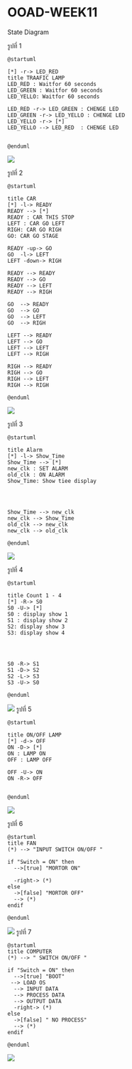 # OOAD-WEEK11
State Diagram
 
 รูปที่ 1
 
 ```
@startuml

[*] -r-> LED_RED
title TRAAFIC LAMP
LED_RED : Waitfor 60 seconds
LED_GREEN : Waitfor 60 seconds
LED_YELLO: Waitfor 60 seconds

LED_RED -r-> LED_GREEN : CHENGE LED
LED_GREEN -r-> LED_YELLO : CHENGE LED
LED_YELLO -r-> [*]
LED_YELLO --> LED_RED  : CHENGE LED


@enduml
 ```
 ![](http://www.plantuml.com/plantuml/img/SoWkIImgAStDuUAArefLq2tIjLFmSNM93t9ruIh9BCb9LGW9SdHqytHMy77q3U22IYbOAOGdPfQavHSfc1ae5AScv-Ub58CbtODSNVrmIqUw-lZuOvM56mrt0imePmzNFtTNa12I3N1LO1CnLK64mQg0_a8MGdXG0LKR5vT3QbuAC2W0)

รูปที่ 2

```
@startuml

title CAR
[*] -l-> READY
READY --> [*]
READY : CAR THIS STOP
LEFT : CAR GO LEFT
RIGH: CAR GO RIGH
GO: CAR GO STAGE

READY -up-> GO 
GO  -l-> LEFT 
LEFT -down-> RIGH

READY --> READY
READY --> GO 
READY --> LEFT 
READY --> RIGH

GO  --> READY
GO  --> GO 
GO  --> LEFT 
GO  --> RIGH

LEFT --> READY
LEFT --> GO 
LEFT --> LEFT 
LEFT --> RIGH

RIGH --> READY
RIGH --> GO 
RIGH --> LEFT 
RIGH --> RIGH

@enduml
```

![](http://www.plantuml.com/plantuml/img/NP512y8m38Nl-HKv2_q37cH3PpSG9bil8Xw4xI3CJRJ3ls-Ihbdn4lZIzruUDFlu-zlFpm70F_pGupvluBgveHdC3fiYFrn09XfYUbXeoq9qPTLYw-epd8gZMvQsHYPeAblgXW5ihTowt1OGe-SNXTEM51WkIrv8DTtq7RaCHoHb_iknVwKGaAZ5BVdgZQINrQSwSOKQQbDadqBQU6rBCoqRKRf6MAggL9oGzMD7__83)

รูปที่ 3

```
@startuml

title Alarm 
[*] -l-> Show_Time
Show_Time --> [*]
new_clk : SET ALARM
old_clk : ON ALARM
Show_Time: Show tiee display




Show_Time --> new_clk
new_clk --> Show_Time
old_clk --> new_clk
new_clk --> old_clk

@enduml
```
![](http://www.plantuml.com/plantuml/img/SoWkIImgAStDuU8goIp9ILLmp4aiobNWYjQALT3DqRLJ2Cx8BuyFoSnDvOAp57I1ua05N7cfvV79ETaALWh1hY4AZZwEGRvS-JafK35_FwWGNACLs3I5aipKL8MKpEA2dCHABX10DHbgAjnqNHHNmCp7fH8gpyNba9gN0lGN0000)

รูปที่ 4 

```
@startuml

title Count 1 - 4
[*] -R-> S0
S0 -U-> [*]
S0 : display show 1 
S1 : display show 2
S2: display show 3 
S3: display show 4 




S0 -R-> S1
S1 -D-> S2
S2 -L-> S3
S3 -U-> S0

@enduml
```
![](http://www.plantuml.com/plantuml/img/SoWkIImgAStDuU8goIp9ILLmpY_DAr4mLD1LCE6ArefLq0tIjLC8Dk0ADb3G3GKoWM8WjfL2IcPnGKvYfK9nHduvK3rNi26we15Ni16Qa35GdJ6Qc8a25mY0B03RPGWoIjS5n0IPeA3h0s8Q0pL2N01q39T3QbuAqD40)
รูปที่ 5 
```
@startuml

title ON/OFF LAMP 
[*] -d-> OFF
ON -D-> [*]
ON : LAMP ON
OFF : LAMP OFF

OFF -U-> ON
ON -R-> OFF


@enduml
```
![](http://www.plantuml.com/plantuml/img/SoWkIImgAStDuU8goIp9ILNmzzFtTtDJy77q3L3WYjQALT1DqRLJ00fn-VifwBe0sK114DiAeiRVZmka7iO3gWFpTKD1klp0ceAW1d1nEQJcfG3j0W00)

รูปที่ 6 
```
@startuml
title FAN
(*) --> "INPUT SWITCH ON/OFF "

if "Switch = ON" then
  -->[true] "MORTOR ON"

  -right-> (*)
else
  ->[false] "MORTOR OFF"
  --> (*)
endif

@enduml
```
![](https://www.planttext.com/plantuml/img/JOw_2i8m4CRtUuhZ9XMAJs2f2C4E9j9678f3qSG4OeVqYg_lXIvEt_7z-N7Dp6FcvPE08oU7wgXXizjYLTL8hRxUBFRtrfxEQFJUA8K443rI_uty37WGcv23cm3BPk2yk0VInNJMT2M44kJu3Yn48ODBiojUFVXHph-oKhHIrjxqYXwW4PNtVW00)
รูปที่ 7 
```
@startuml
title COMPUTER
(*) --> " SWITCH ON/OFF "

if "Switch = ON" then
  -->[true] "BOOT"
 --> LOAD OS
  --> INPUT DATA
  --> PROCESS DATA 
  --> OUTPUT DATA
  -right-> (*)
else
  ->[false] " NO PROCESS"
  --> (*)
endif

@enduml
```
![](https://www.planttext.com/plantuml/img/JOz13e9034NtFKKpApKnda028aGIfOGPueAu83h89CW2Iho-1J5nrURrz__M7xZgUNorm8vRYo5Tii94EQmsQznkFLIehua9JqZfZk8O5O2hKUctutk3Uy4AkR4Tu2GlkH_j3TM1o2YO3SuK797qTuv9AlPu34omW2odCD9wHhWmAio_gdVFXWNBIM3RmKxCA-jAMed2b7ucQjcVXTt3rG2-LFdk0m00)
